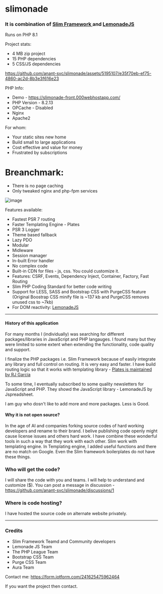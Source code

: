 # slimonade 
### It is combination of [ Slim Framework ]( https://www.slimframework.com/ ) and [ LemonadeJS ]( https://lemonadejs.net/ )

Runs on PHP 8.1

Project stats:
* 4 MB zip project
* 15 PHP dependencies
* 5 CSS/JS dependencies

https://github.com/anant-svc/slimonade/assets/5195107/e35f70eb-ef75-4860-ac2d-8b3e3f616e23

PHP Info:
* Demo - https://slimonade-front.000webhostapp.com/
* PHP Version - 8.2.13
* OPCache - Disabled
* Nginx
* Apache2

For whom:
* Your static sites new home
* Build small to large applications
* Cost effective and value for money
* Frustrated by subscriptions

# Breanchmark:
* There is no page caching
* Only tweaked nginx and php-fpm services

![image](https://github.com/anant-svc/slimonade/assets/5195107/d2c6bafc-d795-4f6a-84dc-c90b7a9eb55d)


Features available:
* Fastest PSR 7 routing
* Faster Templating Engine - Plates
* PSR 3 Logger
* Theme based fallback
* Lazy PDO
* Modular
* Midleware
* Session manager
* In-built Error handler
* No complex code
* Built-in CDN for files - js, css. You could customize it.
* Features: CSRF, Events, Dependency Inject, Container, Factory, Fast Routing
* Slim PHP Coding Standard for better code writing
* Support for LESS, SASS and Bootstrap CSS with PurgeCSS feature (Original Boostrap CSS minify file is ~137 kb and PurgeCSS removes unused css to ~7kb)
* For DOM reactivity:  [ LemonadeJS ]( https://lemonadejs.net/ )

---

#### History of this application
For many months I (individually) was searching for different packages/libraries in JavaScript and PHP langauges. I found many but they were limited to some extent when extending the functionality, code quality and support.

I finalize the PHP packages i.e. Slim Framework because of easily integrate any library and full control on routing. It is very easy and faster. I have build routing logic so that it works with templating library - [ Plates is maintained by RJ Garcia ]( https://platesphp.com/ )

To some time, I eventually subscribed to some quality newsletters for JavaScript and PHP. They showd the JavaScript library - LemonadeJS by Jspreadsheet.

I am guy who dosn't like to add more and more packages. Less is Good.

#### Why it is not open source?
In the age of AI and companies forking source codes of hard working developers and rename to their brand. I belive publishing code openly might cause license issues and others hard work. I have combine these wonderful tools in such a way that they work with each other. Slim work with templating engine. In Templating engine, I added useful functions and there are no match on Google. Even the Slim framework boilerplates do not have these things.

### Who will get the code?
I will share the code with you and teams. I will help to understand and customize ($). You can post a message in discussion - https://github.com/anant-svc/slimonade/discussions/1

### Where is code hosting?
I have hosted the source code on alternate website privately.

---

### Credits

* Slim Framework Teamd and Community developers
* Lemonade JS Team
* The PHP League Team
* Bootstrap CSS Team
* Purge CSS Team
* Aura Team

Contact me: https://form.jotform.com/241625475962464

If you want the project then contact.
